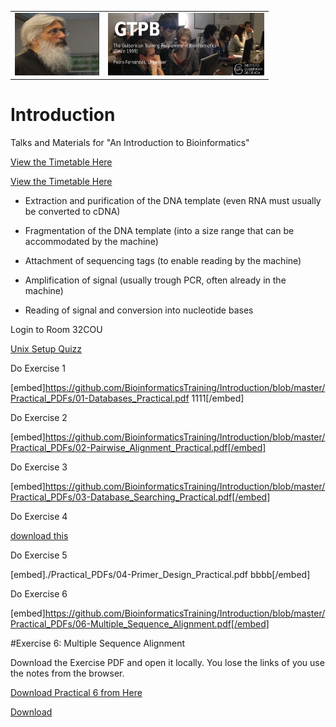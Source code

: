 <table style="width:100%">
  <tr>
    <td><img src="./Images/15046812.png" alt="yay" height="100" width="135">
    </td>
    <td><img src="./Images/GTPB2015logo.png" alt="yay" height="100" width="250">
    </td>
  <tr/>
</table>


# Introduction
Talks and Materials for "An Introduction to Bioinformatics"

[View the Timetable Here](Administration/ScheduleIBBBioinformatics.pdf)

[View the Timetable Here](Administration/foo.bar)



</p><ul>
<li>
<p>Extraction and purification of the DNA template (even RNA must usually be converted to cDNA)</p>
</li>
<li>
<p>Fragmentation of the DNA template (into a size range that can be accommodated by the machine)</p>
</li>
<li>
<p>Attachment of sequencing tags (to enable reading by the machine)</p>
</li>
<li>
<p>Amplification of signal (usually trough PCR, often already in the machine)</p>
</li>
<li>
<p>Reading of signal and conversion into nucleotide bases</p>
</li>
</ul>
<p></p></details>

Login to Room 32COU

[Unix Setup Quizz](https://b.socrative.com/login/student)


Do Exercise 1

[embed]https://github.com/BioinformaticsTraining/Introduction/blob/master/Practical_PDFs/01-Databases_Practical.pdf 1111[/embed]

Do Exercise 2

[embed]https://github.com/BioinformaticsTraining/Introduction/blob/master/Practical_PDFs/02-Pairwise_Alignment_Practical.pdf[/embed]

Do Exercise 3

[embed]https://github.com/BioinformaticsTraining/Introduction/blob/master/Practical_PDFs/03-Database_Searching_Practical.pdf[/embed]

Do Exercise 4

[download this](https://github.com/BioinformaticsTraining/Introduction/blob/master/Practical_PDFs/01-Databases_Practical.pdf)

Do Exercise 5

[embed]./Practical_PDFs/04-Primer_Design_Practical.pdf bbbb[/embed]

Do Exercise 6

[embed]https://github.com/BioinformaticsTraining/Introduction/blob/master/Practical_PDFs/06-Multiple_Sequence_Alignment.pdf[/embed]


#Exercise 6: Multiple Sequence Alignment

Download the Exercise PDF and open it locally.
You lose the links of you use the notes from the browser.

[Download Practical 6 from Here](Practical_PDFs/06-Multiple_Sequence_Alignment.pdf)


<a href="https://github.com/BioinformaticsTraining/Introduction/blob/master/Practical_PDFs/06-Multiple_Sequence_Alignment.pdf">Download</a>

